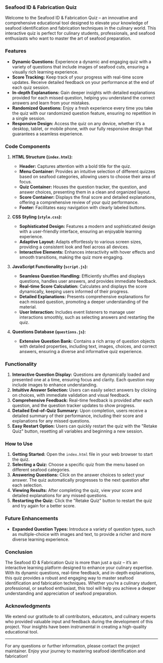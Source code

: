 ### Seafood ID & Fabrication Quiz

Welcome to the Seafood ID & Fabrication Quiz – an innovative and comprehensive educational tool designed to elevate your knowledge of seafood identification and fabrication techniques in the culinary world. This interactive quiz is perfect for culinary students, professionals, and seafood enthusiasts who want to master the art of seafood preparation.

### Features

- **Dynamic Questions:** Experience a dynamic and engaging quiz with a variety of questions that include images of seafood cuts, ensuring a visually rich learning experience.
- **Score Tracking:** Keep track of your progress with real-time score updates. Receive detailed feedback on your performance at the end of each quiz session.
- **In-depth Explanations:** Gain deeper insights with detailed explanations provided for each missed question, helping you understand the correct answers and learn from your mistakes.
- **Randomized Questions:** Enjoy a fresh experience every time you take the quiz with our randomized question feature, ensuring no repetition in a single session.
- **Responsive Design:** Access the quiz on any device, whether it’s a desktop, tablet, or mobile phone, with our fully responsive design that guarantees a seamless experience.

### Code Components

1. **HTML Structure (`index.html`):**
   - **Header:** Captures attention with a bold title for the quiz.
   - **Menu Container:** Provides an intuitive selection of different quizzes based on seafood categories, allowing users to choose their area of focus.
   - **Quiz Container:** Houses the question tracker, the question, and answer choices, presenting them in a clean and organized layout.
   - **Score Container:** Displays the final score and detailed explanations, offering a comprehensive review of your quiz performance.
   - **Footer:** Facilitates easy navigation with clearly labeled buttons.

2. **CSS Styling (`style.css`):**
   - **Sophisticated Design:** Features a modern and sophisticated design with a user-friendly interface, ensuring an enjoyable learning experience.
   - **Adaptive Layout:** Adapts effortlessly to various screen sizes, providing a consistent look and feel across all devices.
   - **Interactive Elements:** Enhances interactivity with hover effects and smooth transitions, making the quiz more engaging.

3. **JavaScript Functionality (`script.js`):**
   - **Seamless Question Handling:** Efficiently shuffles and displays questions, handles user answers, and provides immediate feedback.
   - **Real-time Score Calculation:** Calculates and displays the score dynamically, keeping users informed of their progress.
   - **Detailed Explanations:** Presents comprehensive explanations for each missed question, promoting a deeper understanding of the material.
   - **User Interaction:** Includes event listeners to manage user interactions smoothly, such as selecting answers and restarting the quiz.

4. **Questions Database (`questions.js`):**
   - **Extensive Question Bank:** Contains a rich array of question objects with detailed properties, including text, images, choices, and correct answers, ensuring a diverse and informative quiz experience.

### Functionality

1. **Interactive Question Display:** Questions are dynamically loaded and presented one at a time, ensuring focus and clarity. Each question may include images to enhance understanding.
2. **Intuitive Answer Selection:** Users can easily select answers by clicking on choices, with immediate validation and visual feedback.
3. **Comprehensive Feedback:** Real-time feedback is provided after each question, and the question tracker updates to show progress.
4. **Detailed End-of-Quiz Summary:** Upon completion, users receive a detailed summary of their performance, including their score and explanations for any missed questions.
5. **Easy Restart Option:** Users can quickly restart the quiz with the "Retake Quiz" button, resetting all variables and beginning a new session.

### How to Use

1. **Getting Started:** Open the `index.html` file in your web browser to start the quiz.
2. **Selecting a Quiz:** Choose a specific quiz from the menu based on different seafood categories.
3. **Answering Questions:** Click on the answer choices to select your answer. The quiz automatically progresses to the next question after each selection.
4. **Viewing Results:** After completing the quiz, view your score and detailed explanations for any missed questions.
5. **Restarting the Quiz:** Click the "Retake Quiz" button to restart the quiz and try again for a better score.

### Future Enhancements

- **Expanded Question Types:** Introduce a variety of question types, such as multiple-choice with images and text, to provide a richer and more diverse learning experience.



### Conclusion

The Seafood ID & Fabrication Quiz is more than just a quiz – it’s an interactive learning platform designed to enhance your culinary expertise. With its dynamic questions, real-time feedback, and in-depth explanations, this quiz provides a robust and engaging way to master seafood identification and fabrication techniques. Whether you’re a culinary student, professional, or seafood enthusiast, this tool will help you achieve a deeper understanding and appreciation of seafood preparation.

### Acknowledgments

We extend our gratitude to all contributors, educators, and culinary experts who provided valuable input and feedback during the development of this project. Your insights have been instrumental in creating a high-quality educational tool.

---

For any questions or further information, please contact the project maintainer. Enjoy your journey to mastering seafood identification and fabrication!